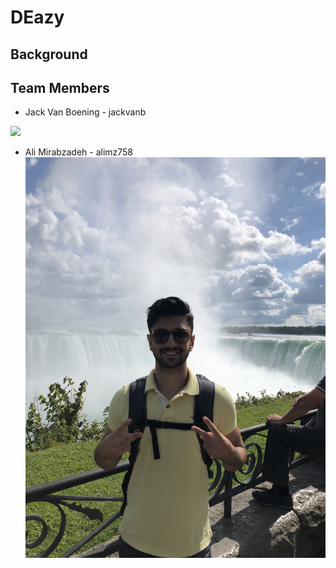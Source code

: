 # DEazy
## Background
## Team Members
* Jack Van Boening - jackvanb
<img src="https://drive.google.com/uc?export=view&id=1KfdY_o1BwmIzrpM52zrnNHt_0BZ1VRjY">

* Ali Mirabzadeh - alimz758
![alt text](https://github.com/scalableinternetservices/deazy/blob/master/8EE93990-816F-4E45-9788-D5FDD24ABB07.jpeg)

